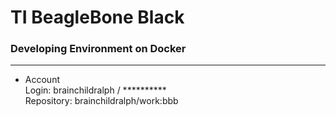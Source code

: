 TI BeagleBone Black 
====

### Developing Environment on Docker
---

  - Account    
    Login: brainchildralph / **********    
    Repository: brainchildralph/work:bbb    


